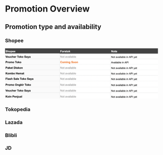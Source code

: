 # Promotion Overview

## Promotion type and availability

### Shopee

![](../../.gitbook/assets/screen-shot-2021-06-15-at-11.34.41-am.png)

### Tokopedia

### Lazada

### Blibli

### JD

